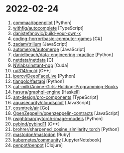 # 2022-02-24

1. [commaai/openpilot](https://github.com/commaai/openpilot "openpilot is an open source driver assistance system. openpilot performs the functions of Automated Lane Centering and Adaptive Cruise Control for over 150 supported car makes and models.") [Python]
2. [withfig/autocomplete](https://github.com/withfig/autocomplete "Fig adds autocomplete to your terminal.") [TypeScript]
3. [danistefanovic/build-your-own-x](https://github.com/danistefanovic/build-your-own-x "🤓 Build your own (insert technology here)") 
4. [coding-horror/basic-computer-games](https://github.com/coding-horror/basic-computer-games "An updated version of the classic Basic Computer Games book, with well-written examples in a variety of common programming languages") [C#]
5. [zadam/trilium](https://github.com/zadam/trilium "Build your personal knowledge base with Trilium Notes") [JavaScript]
6. [automerge/automerge](https://github.com/automerge/automerge "A JSON-like data structure (a CRDT) that can be modified concurrently by different users, and merged again automatically.") [JavaScript]
7. [danielbeach/data-engineering-practice](https://github.com/danielbeach/data-engineering-practice "Data Engineering Practice Problems") [Python]
8. [netdata/netdata](https://github.com/netdata/netdata "Real-time performance monitoring, done right! https://www.netdata.cloud") [C]
9. [NVlabs/instant-ngp](https://github.com/NVlabs/instant-ngp "Instant neural graphics primitives: lightning fast NeRF and more") [Cuda]
10. [rui314/mold](https://github.com/rui314/mold "mold: A Modern Linker") [C++]
11. [iperov/DeepFaceLive](https://github.com/iperov/DeepFaceLive "Real-time face swap for PC streaming or video calls") [Python]
12. [tiangolo/fastapi](https://github.com/tiangolo/fastapi "FastAPI framework, high performance, easy to learn, fast to code, ready for production") [Python]
13. [cat-milk/Anime-Girls-Holding-Programming-Books](https://github.com/cat-milk/Anime-Girls-Holding-Programming-Books "Anime Girls Holding Programming Books") 
14. [hasura/graphql-engine](https://github.com/hasura/graphql-engine "Blazing fast, instant realtime GraphQL APIs on your DB with fine grained access control, also trigger webhooks on database events.") [Haskell]
15. [ant-design/pro-components](https://github.com/ant-design/pro-components "🏆 Use Ant Design like a Pro!") [TypeScript]
16. [aquasecurity/cloudsploit](https://github.com/aquasecurity/cloudsploit "Cloud Security Posture Management (CSPM)") [JavaScript]
17. [cosmtrek/air](https://github.com/cosmtrek/air "☁️ Live reload for Go apps") [Go]
18. [OpenZeppelin/openzeppelin-contracts](https://github.com/OpenZeppelin/openzeppelin-contracts "OpenZeppelin Contracts is a library for secure smart contract development.") [JavaScript]
19. [rwightman/pytorch-image-models](https://github.com/rwightman/pytorch-image-models "PyTorch image models, scripts, pretrained weights -- ResNet, ResNeXT, EfficientNet, EfficientNetV2, NFNet, Vision Transformer, MixNet, MobileNet-V3/V2, RegNet, DPN, CSPNet, and more") [Python]
20. [pybind/pybind11](https://github.com/pybind/pybind11 "Seamless operability between C++11 and Python") [C++]
21. [brohrer/sharpened_cosine_similarity_torch](https://github.com/brohrer/sharpened_cosine_similarity_torch "A Sharpened Cosine Similarity layer for PyTorch") [Python]
22. [mastodon/mastodon](https://github.com/mastodon/mastodon "Your self-hosted, globally interconnected microblogging community") [Ruby]
23. [kubernetes/community](https://github.com/kubernetes/community "Kubernetes community content") [JupyterNotebook]
24. [penpot/penpot](https://github.com/penpot/penpot "Penpot - The Open-Source design & prototyping platform") [Clojure]
